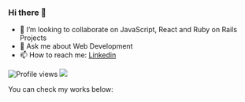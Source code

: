 ### Hi there 👋

- 👯 I’m looking to collaborate on JavaScript, React and Ruby on Rails Projects
- 💬 Ask me about Web Development
- 📫 How to reach me:  [Linkedin](https://www.linkedin.com/in/hammaazarok/)

![Profile views](https://gpvc.arturio.dev/hammaazarok)  <img src="https://img.shields.io/github/followers/hammaazarok?label=Follow" style=" float:left, margin-right:10px" />

You can check my works below:
